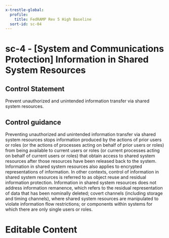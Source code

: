 ```yaml
---
x-trestle-global:
  profile:
    title: FedRAMP Rev 5 High Baseline
  sort-id: sc-04
---
```


# sc-4 - \[System and Communications Protection\] Information in Shared System Resources

## Control Statement

Prevent unauthorized and unintended information transfer via shared system resources.

## Control guidance

Preventing unauthorized and unintended information transfer via shared system resources stops information produced by the actions of prior users or roles (or the actions of processes acting on behalf of prior users or roles) from being available to current users or roles (or current processes acting on behalf of current users or roles) that obtain access to shared system resources after those resources have been released back to the system. Information in shared system resources also applies to encrypted representations of information. In other contexts, control of information in shared system resources is referred to as object reuse and residual information protection. Information in shared system resources does not address information remanence, which refers to the residual representation of data that has been nominally deleted; covert channels (including storage and timing channels), where shared system resources are manipulated to violate information flow restrictions; or components within systems for which there are only single users or roles.

# Editable Content

<!-- Make additions and edits below -->
<!-- The above represents the contents of the control as received by the profile, prior to additions. -->
<!-- If the profile makes additions to the control, they will appear below. -->
<!-- The above markdown may not be edited but you may edit the content below, and/or introduce new additions to be made by the profile. -->
<!-- If there is a yaml header at the top, parameter values may be edited. Use --set-parameters to incorporate the changes during assembly. -->
<!-- The content here will then replace what is in the profile for this control, after running profile-assemble. -->
<!-- The current profile has no added parts for this control, but you may add new ones here. -->
<!-- Each addition must have a heading either of the form ## Control my_addition_name -->
<!-- or ## Part a. (where the a. refers to one of the control statement labels.) -->
<!-- "## Control" parts are new parts added after the statement part. -->
<!-- "## Part" parts are new parts added into the top-level statement part with that label. -->
<!-- Subparts may be added with nested hash levels of the form ### My Subpart Name -->
<!-- underneath the parent ## Control or ## Part being added -->
<!-- See https://oscal-compass.github.io/compliance-trestle/tutorials/ssp_profile_catalog_authoring/ssp_profile_catalog_authoring for guidance. -->
